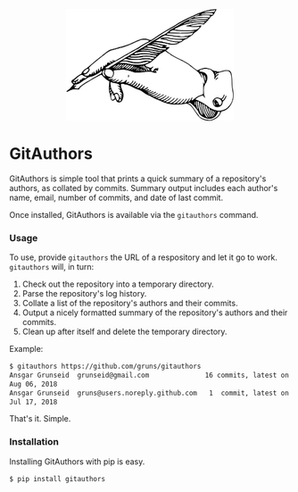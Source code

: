 <div align="center">
  <img src="logo.svg" width="300px" height="200px" alt="GitAuthors">
</div>

# GitAuthors

GitAuthors is simple tool that prints a quick summary of a repository's authors,
as collated by commits. Summary output includes each author's name, email,
number of commits, and date of last commit.

Once installed, GitAuthors is available via the `gitauthors` command.


### Usage

To use, provide `gitauthors` the URL of a respository and let it go to
work. `gitauthors` will, in turn:

  1. Check out the repository into a temporary directory.
  2. Parse the repository's log history.
  3. Collate a list of the repository's authors and their commits.
  4. Output a nicely formatted summary of the repository's authors and their
     commits.
  5. Clean up after itself and delete the temporary directory.

Example:

```
$ gitauthors https://github.com/gruns/gitauthors
Ansgar Grunseid  grunseid@gmail.com              16 commits, latest on Aug 06, 2018
Ansgar Grunseid  gruns@users.noreply.github.com   1  commit, latest on Jul 17, 2018
```

That's it. Simple.


### Installation

Installing GitAuthors with pip is easy.

```
$ pip install gitauthors
```